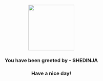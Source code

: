 <p align="center">
            <img src="https://raw.githubusercontent.com/PokeAPI/sprites/master/sprites/pokemon/292.png" width="150" height="150">
          </p>
          <h3 align="center">You have been greeted by - <b>SHEDINJA</b></h3>
          <h3 align="center">Have a nice day!</h3>
